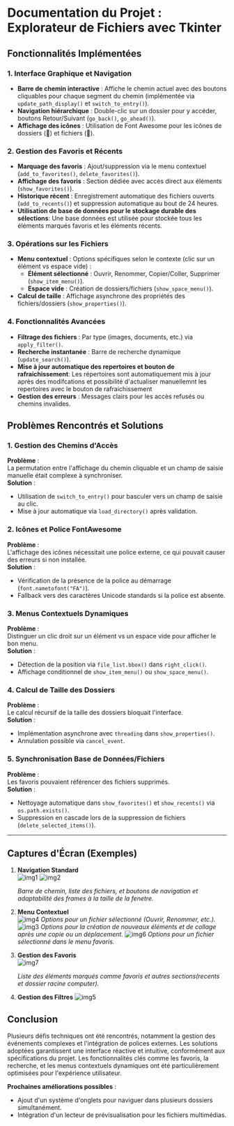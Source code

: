 # Documentation du Projet : Explorateur de Fichiers avec Tkinter

## Fonctionnalités Implémentées

### 1. Interface Graphique et Navigation
- **Barre de chemin interactive** : Affiche le chemin actuel avec des boutons cliquables pour chaque segment du chemin (implémentée via `update_path_display()` et `switch_to_entry()`).
- **Navigation hiérarchique** : Double-clic sur un dossier pour y accéder, boutons Retour/Suivant (`go_back()`, `go_ahead()`).
- **Affichage des icônes** : Utilisation de Font Awesome pour les icônes de dossiers (📁) et fichiers (📄).

### 2. Gestion des Favoris et Récents
- **Marquage des favoris** : Ajout/suppression via le menu contextuel (`add_to_favorites()`, `delete_favorites()`).
- **Affichage des favoris** : Section dédiée avec accès direct aux éléments (`show_favorites()`).
- **Historique récent** : Enregistrement automatique des fichiers ouverts (`add_to_recents()`) et suppression automatique au bout de 24 heures.
- **Utilisation de base de données pour le stockage durable des sélections**: Une base données est utilisée pour stockée tous les éléments marqués favoris et les éléments récents.

### 3. Opérations sur les Fichiers
- **Menu contextuel** : Options spécifiques selon le contexte (clic sur un élément vs espace vide) :
  - **Élément sélectionné** : Ouvrir, Renommer, Copier/Coller, Supprimer (`show_item_menu()`).
  - **Espace vide** : Création de dossiers/fichiers (`show_space_menu()`).
- **Calcul de taille** : Affichage asynchrone des propriétés des fichiers/dossiers (`show_properties()`).

### 4. Fonctionnalités Avancées
- **Filtrage des fichiers** : Par type (images, documents, etc.) via `apply_filter()`.
- **Recherche instantanée** : Barre de recherche dynamique (`update_search()`).
- **Mise à jour automatique des repertoires et bouton de rafraichissement**: Les répertoires sont automatiquement mis à jour après des modifcations et possibilité d'actualiser manuellemnt les repertoires avec le bouton de rafraichissement
- **Gestion des erreurs** : Messages clairs pour les accès refusés ou chemins invalides.
  

## Problèmes Rencontrés et Solutions

### 1. Gestion des Chemins d'Accès
**Problème** :  
La permutation entre l'affichage du chemin cliquable et un champ de saisie manuelle était complexe à synchroniser.  
**Solution** :  
- Utilisation de `switch_to_entry()` pour basculer vers un champ de saisie au clic.
- Mise à jour automatique via `load_directory()` après validation.

### 2. Icônes et Police FontAwesome
**Problème** :  
L'affichage des icônes nécessitait une police externe, ce qui pouvait causer des erreurs si non installée.  
**Solution** :  
- Vérification de la présence de la police au démarrage (`font.nametofont("FA")`).
- Fallback vers des caractères Unicode standards si la police est absente.

### 3. Menus Contextuels Dynamiques
**Problème** :  
Distinguer un clic droit sur un élément vs un espace vide pour afficher le bon menu.  
**Solution** :  
- Détection de la position via `file_list.bbox()` dans `right_click()`.
- Affichage conditionnel de `show_item_menu()` ou `show_space_menu()`.

### 4. Calcul de Taille des Dossiers
**Problème** :  
Le calcul récursif de la taille des dossiers bloquait l'interface.  
**Solution** :  
- Implémentation asynchrone avec `threading` dans `show_properties()`.
- Annulation possible via `cancel_event`.

### 5. Synchronisation Base de Données/Fichiers
**Problème** :  
Les favoris pouvaient référencer des fichiers supprimés.  
**Solution** :  
- Nettoyage automatique dans `show_favorites()` et `show_recents()` via `os.path.exists()`.
- Suppression en cascade lors de la suppression de fichiers (`delete_selected_items()`).

---

## Captures d'Écran (Exemples)
1. **Navigation Standard**  
     ![img1](https://github.com/user-attachments/assets/7f72e9ce-5227-4dbb-85c0-2139c1a4c8b2)
     ![img2](https://github.com/user-attachments/assets/9fc20a87-30d6-4b9e-af29-2ae6855ae6de)

   *Barre de chemin, liste des fichiers, et boutons de navigation et adaptabilité des frames à la taille de la fenetre.*

2. **Menu Contextuel**  
   ![img4](https://github.com/user-attachments/assets/c814ce19-45f9-42a3-bc77-1d262bd24fe8)
   *Options pour un fichier sélectionné (Ouvrir, Renommer, etc.).*
   ![img3](https://github.com/user-attachments/assets/9731b36a-05c8-46b7-aa3d-e363ffed844d)
   *Options pour la création de nouveaux éléments et de collage après une copie ou un déplacement.*
   ![img6](https://github.com/user-attachments/assets/bab95f19-ab6d-46f0-86ca-246bdc80f023)
   *Options pour un fichier sélectionné dans le menu favoris.*
   
4. **Gestion des Favoris**  
     ![img7](https://github.com/user-attachments/assets/fde7ce0e-4497-4524-8bc1-b37f6207ae69)

   *Liste des éléments marqués comme favoris et autres sections(recents et dossier racine computer).*
5. **Gestion des Filtres**
   ![img5](https://github.com/user-attachments/assets/042146f0-a108-4824-ad26-7a63f6bc9491)

## Conclusion
Plusieurs défis techniques ont été rencontrés, notamment la gestion des événements complexes et l'intégration de polices externes. Les solutions adoptées garantissent une interface réactive et intuitive, conformément aux spécifications du projet. Les fonctionnalités clés comme les favoris, la recherche, et les menus contextuels dynamiques ont été particulièrement optimisées pour l'expérience utilisateur.

**Prochaines améliorations possibles** :  
- Ajout d'un système d'onglets pour naviguer dans plusieurs dossiers simultanément.
- Intégration d'un lecteur de prévisualisation pour les fichiers multimédias.


